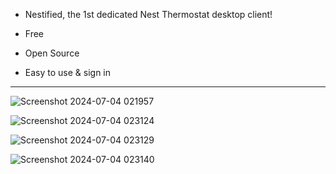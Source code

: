- Nestified, the 1st dedicated Nest Thermostat desktop client!

- Free
- Open Source
- Easy to use & sign in

---

![Screenshot 2024-07-04 021957](https://github.com/colebolebole/Nestified/assets/88512222/11a3abd2-34cd-4603-9753-7e9a706081b4)

![Screenshot 2024-07-04 023124](https://github.com/colebolebole/Nestified/assets/88512222/88fc9c30-62dc-4ffb-9033-9bb798e66d56)

![Screenshot 2024-07-04 023129](https://github.com/colebolebole/Nestified/assets/88512222/57681a22-2852-4710-b9db-0dc0f4c7d839)

![Screenshot 2024-07-04 023140](https://github.com/colebolebole/Nestified/assets/88512222/35399364-387e-49b7-b148-739a80d325f9)
